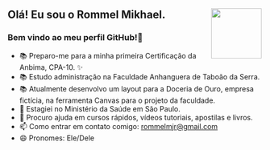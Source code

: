 ## Olá! Eu sou o Rommel Mikhael.  <img src="https://github.com/MariaAfalcao/MariaAfalcao/blob/main/video.gif" width="100" height="100" align="right">

### Bem vindo ao meu perfil GitHub!👋


- 📚 Preparo-me para a minha primeira Certificação da Anbima, CPA-10. ✨
- 📚 Estudo administração na Faculdade Anhanguera de Taboão da Serra.
- 📚 Atualmente desenvolvo um layout para a Doceria de Ouro, empresa fictícia, na ferramenta Canvas para o projeto da faculdade.
- 🔭 Estagiei no Ministério da Saúde em São Paulo.
- 🤔 Procuro ajuda em cursos rápidos, vídeos tutoriais, apostilas e livros.
- 📫 Como entrar em contato comigo: rommelmjr@gmail.com
- 😄 Pronomes: Ele/Dele

##

